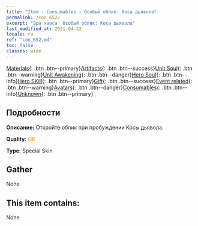 ```yaml
---
title: "Item - Consumables - Особый облик: Коса дьявола"
permalink: /con_652/
excerpt: "Эра хаоса  Особый облик: Коса дьявола"
last_modified_at: 2021-04-22
locale: ru
ref: "con_652.md"
toc: false
classes: wide
---
```

 [Materials](/ItemsRU/){: .btn .btn--primary}[Artifacts](/ItemsRU/Artifacts/){: .btn .btn--success}[Unit Soul](/ItemsRU/UnitSoul/){: .btn .btn--warning}[Unit Awakening](/ItemsRU/UnitAwakening/){: .btn .btn--danger}[Hero Soul](/ItemsRU/HeroSoul/){: .btn .btn--info}[Hero SKill](/ItemsRU/HeroSkill/){: .btn .btn--primary}[Gift](/ItemsRU/Gift/){: .btn .btn--success}[Event related](/ItemsRU/Events/){: .btn .btn--warning}[Avatars](/ItemsRU/Avatars/){: .btn .btn--danger}[Consumables](/ItemsRU/Consumables/){: .btn .btn--info}[Unknown](/ItemsRU/Unknown/){: .btn .btn--primary}

## Подробности
 **Описание:** Откройте облик при пробуждении Косы дьявола.

 **Quality:** <span style="color: #FF8C00">OK</span>

 **Type:** Special Skin

## Gather

  None

## This item contains:

  None


